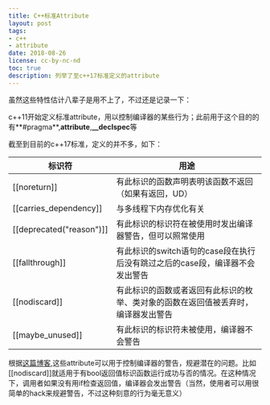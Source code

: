 ```yaml
---
title: C++标准Attribute
layout: post
tags:
- c++
- attribute
date: 2018-08-26
license: cc-by-nc-nd
toc: true
description: 列举了至c++17标准定义的attribute
---
```


虽然这些特性估计八辈子是用不上了，不过还是记录一下：

c++11开始定义标准attribute，用以控制编译器的某些行为；此前用于这个目的的有**#pragma**,**__attribute__**,**__declspec**等

截至到目前的c++17标准，定义的并不多，如下：

| 标识符                   | 用途                                                                               |
| ------                   | ----                                                                               |
| [[noreturn]]             | 有此标识的函数声明表明该函数不返回（如果有返回，UD）                               |
| [[carries_dependency]]   | 与多线程下内存优化有关                                                             |
| [[deprecated("reason")]] | 有此标识的标识符在被使用时发出编译器警告，但可以照常使用                           |
| [[fallthrough]]          | 有此标识的switch语句的case段在执行后没有跳过之后的case段，编译器不会发出警告       |
| [[nodiscard]]            | 有此标识的函数或者返回有此标识的枚举、类对象的函数在返回值被丢弃时，编译器发出警告 |
| [[maybe_unused]]         | 有此标识的标识符未被使用，编译器不会警告                                           |

根据[这篇博客](https://akrzemi1.wordpress.com/2018/01/24/help-the-compiler-warn-you/),这些attribute可以用于控制编译器的警告，规避潜在的问题。比如[[nodiscard]]就适用于有bool返回值标识函数运行成功与否的情况。在这种情况下，调用者如果没有用if检查返回值，编译器会发出警告（当然，使用者可以用很简单的hack来规避警告，不过这种刻意的行为毫无意义）
